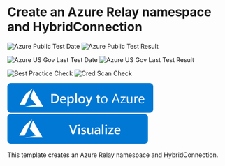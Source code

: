 # Create an Azure Relay namespace and HybridConnection

![Azure Public Test Date](https://azurequickstartsservice.blob.core.windows.net/badges/201-azure-relay-create-hybridconnection/PublicLastTestDate.svg)
![Azure Public Test Result](https://azurequickstartsservice.blob.core.windows.net/badges/201-azure-relay-create-hybridconnection/PublicDeployment.svg)

![Azure US Gov Last Test Date](https://azurequickstartsservice.blob.core.windows.net/badges/201-azure-relay-create-hybridconnection/FairfaxLastTestDate.svg)
![Azure US Gov Last Test Result](https://azurequickstartsservice.blob.core.windows.net/badges/201-azure-relay-create-hybridconnection/FairfaxDeployment.svg)

![Best Practice Check](https://azurequickstartsservice.blob.core.windows.net/badges/201-azure-relay-create-hybridconnection/BestPracticeResult.svg)
![Cred Scan Check](https://azurequickstartsservice.blob.core.windows.net/badges/201-azure-relay-create-hybridconnection/CredScanResult.svg)

[![Deploy to Azure](https://raw.githubusercontent.com/Azure/azure-quickstart-templates/master/1-CONTRIBUTION-GUIDE/images/deploytoazure.svg?sanitize=true)](https://portal.azure.com/#create/Microsoft.Template/uri/https%3A%2F%2Fraw.githubusercontent.com%2FAzure%2Fazure-quickstart-templates%2Fmaster%2F201-azure-relay-create-hybridconnection%2Fazuredeploy.json)
[![Visualize](https://raw.githubusercontent.com/Azure/azure-quickstart-templates/master/1-CONTRIBUTION-GUIDE/images/visualizebutton.svg?sanitize=true)](http://armviz.io/#/?load=https%3A%2F%2Fraw.githubusercontent.com%2FAzure%2Fazure-quickstart-templates%2Fmaster%2F201-azure-relay-create-hybridconnection%2Fazuredeploy.json)

This template creates an Azure Relay namespace and HybridConnection.


